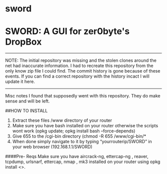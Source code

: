 sword
=====

SWORD: A GUI for zer0byte's DropBox
===================================
* * *
NOTE: The initial repository was missing and the stolen clones around the net had inaccurate information. I had to recreate this repository from the only know zip file I could find. The commit history is gone because of these events. If you can find a correct repository with the history incact I will update it here.
* * * 

Misc notes I found that supposedly went with this repository. They do make sense and will be left.

##HOW TO INSTALL
1. Extract these files /www directory of your router
2. Make sure you have bash installed on your router otherwise the scripts wont work (opkg update; opkg install bash –force-depends)‏
3. Give 655 to the /cgi-bin directory (chmod -R 655 /www/cgi-bin/*
4. When done simply navigate to it by typing “yourrouterip/SWORD” in your web browser (192.168.1.1/SWORD)

####Pre- Reqs
Make sure you have aircrack-ng, ettercap-ng , reaver, tcpdump, urlsnarf, ettercap, nmap , mk3 installed on your router using opkg install <<tool>>.